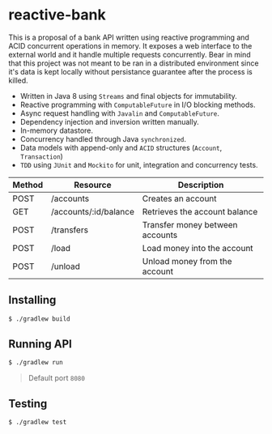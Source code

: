 # reactive-bank

This is a proposal of a bank API written using reactive programming and ACID concurrent operations in memory. It exposes a web interface to the external world and it handle multiple requests concurrently. Bear in mind that this project was not meant to be ran in a distributed environment since it's data is kept locally without persistance guarantee after the process is killed.

- Written in Java 8 using `Streams` and final objects for immutability.
- Reactive programming with `ComputableFuture` in I/O blocking methods.
- Async request handling with `Javalin` and `ComputableFuture`.
- Dependency injection and inversion written manually.
- In-memory datastore.
- Concurrency handled through Java `synchronized`.
- Data models with append-only and `ACID` structures (`Account`, `Transaction`)
- `TDD` using `JUnit` and `Mockito` for unit, integration and concurrency tests.

| Method | Resource                                 | Description                                         |
| ------ | ---------------------------------------- | --------------------------------------------------- |
| POST   | /accounts                                | Creates an account                                  |
| GET    | /accounts/:id/balance                    | Retrieves the account balance                       |
| POST   | /transfers                               | Transfer money between accounts                     |
| POST   | /load                                    | Load money into the account                         |
| POST   | /unload                                  | Unload money from the account                       |

## Installing

```sh
$ ./gradlew build
```

## Running API

```sh
$ ./gradlew run
```

> Default port `8080`

## Testing

```sh
$ ./gradlew test
```